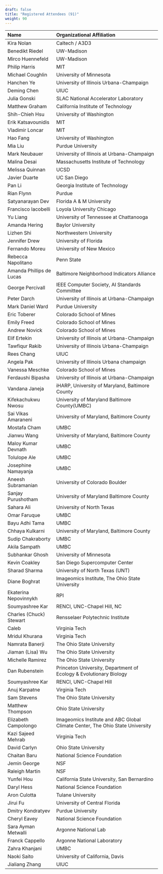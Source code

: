 ```yaml
---
draft: false
title: "Registered Attendees (91)"
weight: 90
---
```


| Name                     | Organizational Affiliation                                                    |
|:-------------------------|:------------------------------------------------------------------------------|
| Kira Nolan               | Caltech / A3D3                                                                |
| Benedikt Riedel          | UW-Madison                                                                    |
| Mirco Huennefeld         | UW-Madison                                                                    |
| Philip Harris            | MIT                                                                           |
| Michael Coughlin         | University of Minnesota                                                       |
| Hanchen Ye               | University of Illinois Urbana-Champaign                                       |
| Deming Chen              | UIUC                                                                          |
| Julia Gonski             | SLAC National Accelerator Laboratory                                          |
| Matthew Graham           | California Institute of Technology                                            |
| Shih-Chieh Hsu           | University of Washington                                                      |
| Erik Katsavounidis       | MIT                                                                           |
| Vladimir Loncar          | MIT                                                                           |
| Hao Fang                 | University of Washington                                                      |
| Mia Liu                  | Purdue University                                                             |
| Mark Neubauer            | University of Illinois at Urbana-Champaign                                    |
| Malina Desai             | Massachusetts Institute of Technology                                         |
| Melissa Quinnan          | UCSD                                                                          |
| Javier Duarte            | UC San Diego                                                                  |
| Pan Li                   | Georgia Institute of Technology                                               |
| Rian Flynn               | Purdue                                                                        |
| Satyanarayan Dev         | Florida A & M University                                                      |
| Francisco Iacobelli      | Loyola University Chicago                                                     |
| Yu Liang                 | University of Tennessee at Chattanooga                                        |
| Amanda Hering            | Baylor University                                                             |
| Lizhen Shi               | Northwestern University                                                       |
| Jennifer Drew            | University of Florida                                                         |
| Fernando Moreu           | University of New Mexico                                                      |
| Rebecca Napolitano       | Penn State                                                                    |
| Amanda Phillips de Lucas | Baltimore Neighborhood Indicators Alliance                                    |
| George Percivall         | IEEE Computer Society, AI Standards Committee                                 |
| Peter Darch              | University of Illinois at Urbana-Champaign                                    |
| Mark Daniel Ward         | Purdue University                                                             |
| Eric Toberer             | Colorado School of Mines                                                      |
| Emily Freed              | Colorado School of Mines                                                      |
| Andrew Novick            | Colorado School of Mines                                                      |
| Elif Ertekin             | University of Illinois at Urbana-Champaign                                    |
| Tawfiqur Rakib           | University of Illinois Urbana-Champaign                                       |
| Rees Chang               | UIUC                                                                          |
| Angela Pak               | University of Illinois Urbana champaign                                       |
| Vanessa Meschke          | Colorado School of Mines                                                      |
| Ferdaushi Bipasha        | University of Illinois at Urbana-Champaign                                    |
| Vandana Janeja           | iHARP, University of Maryland, Baltimore County                               |
| Kifekachukwu Nwosu       | University of Maryland Baltimore County(UMBC)                                 |
| Sai Vikas Amaraneni      | University of Maryland, Baltimore County                                      |
| Mostafa Cham             | UMBC                                                                          |
| Jianwu Wang              | University of Maryland, Baltimore County                                      |
| Maloy Kumar Devnath      | UMBC                                                                          |
| Tolulope Ale             | UMBC                                                                          |
| Josephine Namayanja      | UMBC                                                                          |
| Aneesh Subramanian       | University of Colorado Boulder                                                |
| Sanjay Purushotham       | University of Maryland Baltimore County                                       |
| Sahara Ali               | University of North Texas                                                     |
| Omar Faruque             | UMBC                                                                          |
| Bayu Adhi Tama           | UMBC                                                                          |
| Chhaya Kulkarni          | University of Maryland, Baltimore County                                      |
| Sudip Chakraborty        | UMBC                                                                          |
| Akila Sampath            | UMBC                                                                          |
| Subhankar Ghosh          | University of Minnesota                                                       |
| Kevin Coakley            | San Diego Supercomputer Center                                                |
| Sharad Sharma            | University of North Texas (UNT)                                               |
| Diane Boghrat            | Imageomics Institute, The Ohio State University                               |
| Ekaterina Nepovinnykh    | RPI                                                                           |
| Soumyashree Kar          | RENCI, UNC-Chapel Hill, NC                                                    |
| Charles (Chuck) Stewart  | Rensselaer Polytechnic Institute                                              |
| Caleb                    | Virginia Tech                                                                 |
| Mridul Khurana           | Virginia Tech                                                                 |
| Namrata Banerji          | The Ohio State University                                                     |
| Jiaman (Lisa) Wu         | The Ohio State University                                                     |
| Michelle Ramirez         | The Ohio State University                                                     |
| Dan Rubenstein           | Princeton University, Department of Ecology & Evolutionary Biology            |
| Soumyashree Kar          | RENCI, UNC-Chapel Hill                                                        |
| Anuj Karpatne            | Virginia Tech                                                                 |
| Sam Stevens              | The Ohio State University                                                     |
| Matthew Thompson         | Ohio State University                                                         |
| Elizabeth Campolongo     | Imageomics Institute and ABC Global Climate Center, The Ohio State University |
| Kazi Sajeed Mehrab       | Virginia Tech                                                                 |
| David Carlyn             | Ohio State University                                                         |
| Chaitan Baru             | National Science Foundation                                                   |
| Jemin George             | NSF                                                                           |
| Raleigh Martin           | NSF                                                                           |
| Yunfei Hou               | California State University, San Bernardino                                   |
| Daryl Hess               | National Science Foundation                                                   |
| Aron Culotta             | Tulane University                                                             |
| Jirui Fu                 | University of Central Florida                                                 |
| Dmitry Kondratyev        | Purdue University                                                             |
| Cheryl Eavey             | National Science Foundation                                                   |
| Sara Ayman Metwalli      | Argonne National Lab                                                          |
| Franck Cappello          | Argonne National Laboratory                                                   |
| Zahra Khanjani           | UMBC                                                                          |
| Naoki Saito              | University of California, Davis                                               |
| Jialiang Zhang           | UIUC                                                                          |
